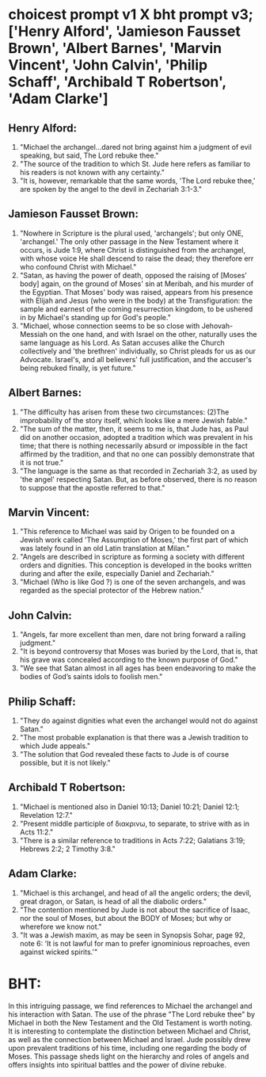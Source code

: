 # choicest prompt v1 X bht prompt v3; ['Henry Alford', 'Jamieson Fausset Brown', 'Albert Barnes', 'Marvin Vincent', 'John Calvin', 'Philip Schaff', 'Archibald T Robertson', 'Adam Clarke']

## Henry Alford:
1. "Michael the archangel...dared not bring against him a judgment of evil speaking, but said, The Lord rebuke thee." 
2. "The source of the tradition to which St. Jude here refers as familiar to his readers is not known with any certainty." 
3. "It is, however, remarkable that the same words, 'The Lord rebuke thee,' are spoken by the angel to the devil in Zechariah 3:1-3."

## Jamieson Fausset Brown:
1. "Nowhere in Scripture is the plural used, 'archangels'; but only ONE, 'archangel.' The only other passage in the New Testament where it occurs, is Jude 1:9, where Christ is distinguished from the archangel, with whose voice He shall descend to raise the dead; they therefore err who confound Christ with Michael." 
2. "Satan, as having the power of death, opposed the raising of [Moses' body] again, on the ground of Moses' sin at Meribah, and his murder of the Egyptian. That Moses' body was raised, appears from his presence with Elijah and Jesus (who were in the body) at the Transfiguration: the sample and earnest of the coming resurrection kingdom, to be ushered in by Michael's standing up for God's people." 
3. "Michael, whose connection seems to be so close with Jehovah-Messiah on the one hand, and with Israel on the other, naturally uses the same language as his Lord. As Satan accuses alike the Church collectively and 'the brethren' individually, so Christ pleads for us as our Advocate. Israel's, and all believers' full justification, and the accuser's being rebuked finally, is yet future."

## Albert Barnes:
1. "The difficulty has arisen from these two circumstances: (2)The improbability of the story itself, which looks like a mere Jewish fable."
2. "The sum of the matter, then, it seems to me is, that Jude has, as Paul did on another occasion, adopted a tradition which was prevalent in his time; that there is nothing necessarily absurd or impossible in the fact affirmed by the tradition, and that no one can possibly demonstrate that it is not true."
3. "The language is the same as that recorded in Zechariah 3:2, as used by 'the angel' respecting Satan. But, as before observed, there is no reason to suppose that the apostle referred to that."

## Marvin Vincent:
1. "This reference to Michael was said by Origen to be founded on a Jewish work called 'The Assumption of Moses,' the first part of which was lately found in an old Latin translation at Milan."
2. "Angels are described in scripture as forming a society with different orders and dignities. This conception is developed in the books written during and after the exile, especially Daniel and Zechariah."
3. "Michael (Who is like God ?) is one of the seven archangels, and was regarded as the special protector of the Hebrew nation."

## John Calvin:
1. "Angels, far more excellent than men, dare not bring forward a railing judgment."
2. "It is beyond controversy that Moses was buried by the Lord, that is, that his grave was concealed according to the known purpose of God."
3. "We see that Satan almost in all ages has been endeavoring to make the bodies of God’s saints idols to foolish men."

## Philip Schaff:
1. "They do against dignities what even the archangel would not do against Satan."
2. "The most probable explanation is that there was a Jewish tradition to which Jude appeals."
3. "The solution that God revealed these facts to Jude is of course possible, but it is not likely."

## Archibald T Robertson:
1. "Michael is mentioned also in Daniel 10:13; Daniel 10:21; Daniel 12:1; Revelation 12:7." 
2. "Present middle participle of διακρινω, to separate, to strive with as in Acts 11:2."
3. "There is a similar reference to traditions in Acts 7:22; Galatians 3:19; Hebrews 2:2; 2 Timothy 3:8."

## Adam Clarke:
1. "Michael is this archangel, and head of all the angelic orders; the devil, great dragon, or Satan, is head of all the diabolic orders." 
2. "The contention mentioned by Jude is not about the sacrifice of Isaac, nor the soul of Moses, but about the BODY of Moses; but why or wherefore we know not." 
3. "It was a Jewish maxim, as may be seen in Synopsis Sohar, page 92, note 6: 'It is not lawful for man to prefer ignominious reproaches, even against wicked spirits.'"


# BHT:
In this intriguing passage, we find references to Michael the archangel and his interaction with Satan. The use of the phrase "The Lord rebuke thee" by Michael in both the New Testament and the Old Testament is worth noting. It is interesting to contemplate the distinction between Michael and Christ, as well as the connection between Michael and Israel. Jude possibly drew upon prevalent traditions of his time, including one regarding the body of Moses. This passage sheds light on the hierarchy and roles of angels and offers insights into spiritual battles and the power of divine rebuke.